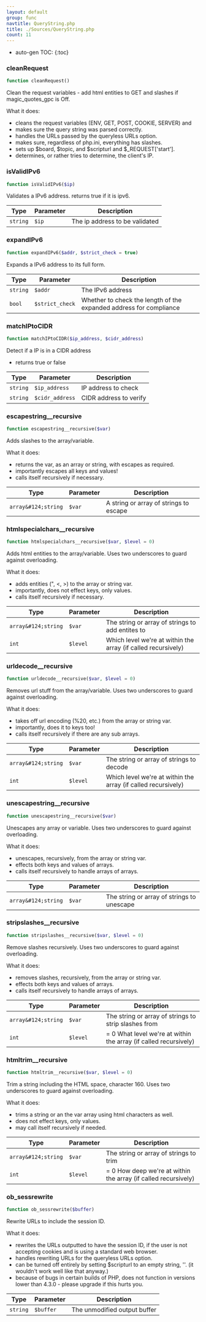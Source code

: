 ```yaml
---
layout: default
group: func
navtitle: QueryString.php
title: ./Sources/QueryString.php
count: 11
---
```

* auto-gen TOC:
{:toc}
### cleanRequest

```php
function cleanRequest()
```
Clean the request variables - add html entities to GET and slashes if magic_quotes_gpc is Off.

What it does:
- cleans the request variables (ENV, GET, POST, COOKIE, SERVER) and
- makes sure the query string was parsed correctly.
- handles the URLs passed by the queryless URLs option.
- makes sure, regardless of php.ini, everything has slashes.
- sets up $board, $topic, and $scripturl and $_REQUEST['start'].
- determines, or rather tries to determine, the client's IP.

### isValidIPv6

```php
function isValidIPv6($ip)
```
Validates a IPv6 address. returns true if it is ipv6.



Type|Parameter|Description
---|---|---
`string`|`$ip`|The ip address to be validated

### expandIPv6

```php
function expandIPv6($addr, $strict_check = true)
```
Expands a IPv6 address to its full form.



Type|Parameter|Description
---|---|---
`string`|`$addr`|The IPv6 address
`bool`|`$strict_check`|Whether to check the length of the expanded address for compliance

### matchIPtoCIDR

```php
function matchIPtoCIDR($ip_address, $cidr_address)
```
Detect if a IP is in a CIDR address
- returns true or false



Type|Parameter|Description
---|---|---
`string`|`$ip_address`|IP address to check
`string`|`$cidr_address`|CIDR address to verify

### escapestring__recursive

```php
function escapestring__recursive($var)
```
Adds slashes to the array/variable.

What it does:
- returns the var, as an array or string, with escapes as required.
- importantly escapes all keys and values!
- calls itself recursively if necessary.

Type|Parameter|Description
---|---|---
`array&#124;string`|`$var`|A string or array of strings to escape

### htmlspecialchars__recursive

```php
function htmlspecialchars__recursive($var, $level = 0)
```
Adds html entities to the array/variable.  Uses two underscores to guard against overloading.

What it does:
- adds entities (&quot;, &lt;, &gt;) to the array or string var.
- importantly, does not effect keys, only values.
- calls itself recursively if necessary.

Type|Parameter|Description
---|---|---
`array&#124;string`|`$var`|The string or array of strings to add entites to
`int`|`$level`|Which level we're at within the array (if called recursively)

### urldecode__recursive

```php
function urldecode__recursive($var, $level = 0)
```
Removes url stuff from the array/variable.  Uses two underscores to guard against overloading.

What it does:
- takes off url encoding (%20, etc.) from the array or string var.
- importantly, does it to keys too!
- calls itself recursively if there are any sub arrays.

Type|Parameter|Description
---|---|---
`array&#124;string`|`$var`|The string or array of strings to decode
`int`|`$level`|Which level we're at within the array (if called recursively)

### unescapestring__recursive

```php
function unescapestring__recursive($var)
```
Unescapes any array or variable.  Uses two underscores to guard against overloading.

What it does:
- unescapes, recursively, from the array or string var.
- effects both keys and values of arrays.
- calls itself recursively to handle arrays of arrays.

Type|Parameter|Description
---|---|---
`array&#124;string`|`$var`|The string or array of strings to unescape

### stripslashes__recursive

```php
function stripslashes__recursive($var, $level = 0)
```
Remove slashes recursively.  Uses two underscores to guard against overloading.

What it does:
- removes slashes, recursively, from the array or string var.
- effects both keys and values of arrays.
- calls itself recursively to handle arrays of arrays.

Type|Parameter|Description
---|---|---
`array&#124;string`|`$var`|The string or array of strings to strip slashes from
`int`|`$level`|= 0 What level we're at within the array (if called recursively)

### htmltrim__recursive

```php
function htmltrim__recursive($var, $level = 0)
```
Trim a string including the HTML space, character 160.  Uses two underscores to guard against overloading.

What it does:
- trims a string or an the var array using html characters as well.
- does not effect keys, only values.
- may call itself recursively if needed.

Type|Parameter|Description
---|---|---
`array&#124;string`|`$var`|The string or array of strings to trim
`int`|`$level`|= 0 How deep we're at within the array (if called recursively)

### ob_sessrewrite

```php
function ob_sessrewrite($buffer)
```
Rewrite URLs to include the session ID.

What it does:
- rewrites the URLs outputted to have the session ID, if the user
  is not accepting cookies and is using a standard web browser.
- handles rewriting URLs for the queryless URLs option.
- can be turned off entirely by setting $scripturl to an empty
  string, ''. (it wouldn't work well like that anyway.)
- because of bugs in certain builds of PHP, does not function in
  versions lower than 4.3.0 - please upgrade if this hurts you.

Type|Parameter|Description
---|---|---
`string`|`$buffer`|The unmodified output buffer

